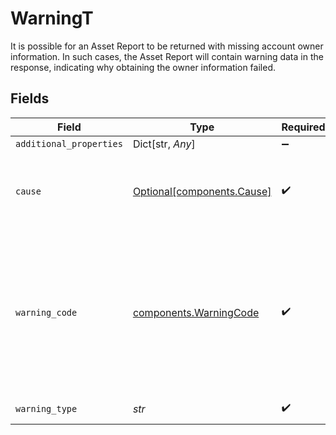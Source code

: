 # WarningT

It is possible for an Asset Report to be returned with missing account owner information. In such cases, the Asset Report will contain warning data in the response, indicating why obtaining the owner information failed.


## Fields

| Field                                                                                                                                                                                                                                                                                                                                                                 | Type                                                                                                                                                                                                                                                                                                                                                                  | Required                                                                                                                                                                                                                                                                                                                                                              | Description                                                                                                                                                                                                                                                                                                                                                           |
| --------------------------------------------------------------------------------------------------------------------------------------------------------------------------------------------------------------------------------------------------------------------------------------------------------------------------------------------------------------------- | --------------------------------------------------------------------------------------------------------------------------------------------------------------------------------------------------------------------------------------------------------------------------------------------------------------------------------------------------------------------- | --------------------------------------------------------------------------------------------------------------------------------------------------------------------------------------------------------------------------------------------------------------------------------------------------------------------------------------------------------------------- | --------------------------------------------------------------------------------------------------------------------------------------------------------------------------------------------------------------------------------------------------------------------------------------------------------------------------------------------------------------------- |
| `additional_properties`                                                                                                                                                                                                                                                                                                                                               | Dict[str, *Any*]                                                                                                                                                                                                                                                                                                                                                      | :heavy_minus_sign:                                                                                                                                                                                                                                                                                                                                                    | N/A                                                                                                                                                                                                                                                                                                                                                                   |
| `cause`                                                                                                                                                                                                                                                                                                                                                               | [Optional[components.Cause]](../../models/shared/cause.md)                                                                                                                                                                                                                                                                                                            | :heavy_check_mark:                                                                                                                                                                                                                                                                                                                                                    | An error object and associated `item_id` used to identify a specific Item and error when a batch operation operating on multiple Items has encountered an error in one of the Items.                                                                                                                                                                                  |
| `warning_code`                                                                                                                                                                                                                                                                                                                                                        | [components.WarningCode](../../models/shared/warningcode.md)                                                                                                                                                                                                                                                                                                          | :heavy_check_mark:                                                                                                                                                                                                                                                                                                                                                    | The warning code identifies a specific kind of warning. `OWNERS_UNAVAILABLE` indicates that account-owner information is not available.`INVESTMENTS_UNAVAILABLE` indicates that Investments specific information is not available. `TRANSACTIONS_UNAVAILABLE` indicates that transactions information associated with Credit and Depository accounts are unavailable. |
| `warning_type`                                                                                                                                                                                                                                                                                                                                                        | *str*                                                                                                                                                                                                                                                                                                                                                                 | :heavy_check_mark:                                                                                                                                                                                                                                                                                                                                                    | The warning type, which will always be `ASSET_REPORT_WARNING`                                                                                                                                                                                                                                                                                                         |